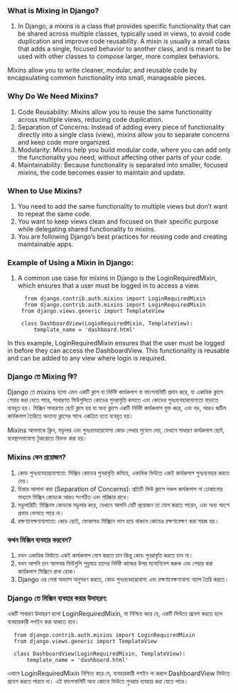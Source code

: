 ### What is Mixing in Django?
  1. In Django, a mixins is a class that provides specific functionality that can be shared across multiple classes, typically used in views, to avoid code duplication and improve code reusability. A mixin is usually a small class that adds a single, focused behavior to another class, and is meant to be used with other classes to compose larger, more complex behaviors.

Mixins allow you to write cleaner, modular, and reusable code by encapsulating common functionality into small, manageable pieces.
### Why Do We Need Mixins?
  1. Code Reusability: Mixins allow you to reuse the same functionality across multiple views, reducing code duplication.
  2. Separation of Concerns: Instead of adding every piece of functionality directly into a single class (view), mixins allow you to separate concerns and keep code more organized.
  3. Modularity: Mixins help you build modular code, where you can add only the functionality you need, without affecting other parts of your code.
  4. Maintainability: Because functionality is separated into smaller, focused mixins, the code becomes easier to maintain and update.

### When to Use Mixins?
  1. You need to add the same functionality to multiple views but don’t want to repeat the same code.
  2. You want to keep views clean and focused on their specific purpose while delegating shared functionality to mixins.
  3. You are following Django’s best practices for reusing code and creating maintainable apps.
     
### Example of Using a Mixin in Django:
  1. A common use case for mixins in Django is the LoginRequiredMixin, which ensures that a user must be logged in to access a view.
     ```
       from django.contrib.auth.mixins import LoginRequiredMixin
       from django.contrib.auth.mixins import LoginRequiredMixin
      from django.views.generic import TemplateView
    
      class DashboardView(LoginRequiredMixin, TemplateView):
          template_name = 'dashboard.html'

     ```
In this example, LoginRequiredMixin ensures that the user must be logged in before they can access the DashboardView. This functionality is reusable and can be added to any view where login is required.

### Django তে Mixing কি?
Django তে mixins হলো এমন একটি ক্লাস যা নির্দিষ্ট কার্যকলাপ বা ফাংশনালিটি প্রদান করে, যা একাধিক ক্লাসে শেয়ার করা যেতে পারে, সাধারণত ভিউগুলিতে কোডের পুনরাবৃত্তি কমাতে এবং কোডের পুনঃব্যবহারযোগ্যতা বাড়াতে ব্যবহৃত হয়। মিক্সিন সাধারণত ছোট ক্লাস হয় যা অন্য ক্লাসে একটি নির্দিষ্ট কার্যকলাপ যুক্ত করে, এবং বড়, আরও জটিল কার্যকলাপ তৈরিতে অন্যান্য ক্লাসের সাথে একত্রিত হতে ব্যবহৃত হয়।

Mixins আপনাকে ক্লিন, মডুলার এবং পুনঃব্যবহারযোগ্য কোড লেখার সুযোগ দেয়, যেখানে সাধারণ কার্যকলাপ ছোট, ব্যবস্থাপনাযোগ্য টুকরোতে বিভক্ত করা হয়।

### Mixins কেন প্রয়োজন?
  1. কোড পুনঃব্যবহারযোগ্যতা: মিক্সিন কোডের পুনরাবৃত্তি কমিয়ে, একাধিক ভিউতে একই কার্যকলাপ পুনঃব্যবহার করতে দেয়।
  2. চিন্তার আলাদা করা (Separation of Concerns): প্রতিটি ভিউ ক্লাসে সকল কার্যকলাপ না ঢোকানোর মাধ্যমে মিক্সিন কোডকে আরও সংগঠিত এবং পরিষ্কার রাখে।
  3. মডুলারিটি: মিক্সিনস কোডকে মডুলার করে, যেখানে আপনি যেটি প্রয়োজন তা যোগ করতে পারেন, এবং অন্য অংশে প্রভাব ফেলতে পারে না।
  4. রক্ষণাবেক্ষণযোগ্যতা: কোড ছোট, ফোকাসড মিক্সিনে ভাগ হয়ে থাকলে কোডের রক্ষণাবেক্ষণ করা সহজ হয়।
### কখন মিক্সিন ব্যবহার করবেন?
  1. যখন একাধিক ভিউতে একই কার্যকলাপ যোগ করতে চান কিন্তু কোড পুনরাবৃত্তি করতে চান না।
  2. যখন আপনি চান আপনার ভিউগুলি শুধুমাত্র তাদের নির্দিষ্ট কাজের উপর মনোনিবেশ করুক এবং শেয়ার করা কার্যকলাপ মিক্সিনে রাখা হোক।
  3. Django এর সেরা অভ্যাস অনুসরণ করতে, কোড পুনঃব্যবহারযোগ্য এবং রক্ষণাবেক্ষণযোগ্য অ্যাপ তৈরি করতে।

### Django তে মিক্সিন ব্যবহার করার উদাহরণ:
একটি সাধারণ উদাহরণ হলো LoginRequiredMixin, যা নিশ্চিত করে যে, একটি ভিউতে প্রবেশ করতে হলে ব্যবহারকারী লগইন করা থাকতে হবে।
  ```
    from django.contrib.auth.mixins import LoginRequiredMixin
    from django.views.generic import TemplateView
    
    class DashboardView(LoginRequiredMixin, TemplateView):
        template_name = 'dashboard.html'

  ```
এখানে LoginRequiredMixin নিশ্চিত করে যে, ব্যবহারকারী লগইন না করলে DashboardView ভিউতে প্রবেশ করতে পারবে না। এই ফাংশনালিটি অন্য কোনো ভিউতে পুনরায় ব্যবহার করা যেতে পারে।


